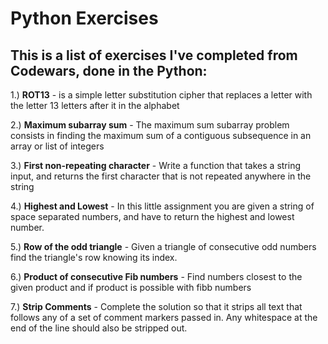 # Python Exercises
This is a list of exercises I've completed from Codewars, done in the Python: 
-----------------------------------------------------------

1.) **ROT13** - is a simple letter substitution cipher that replaces a letter with the letter 13 letters after it in the alphabet

2.) **Maximum subarray sum** - The maximum sum subarray problem consists in finding the maximum sum of a contiguous subsequence in an array or list of integers

3.) **First non-repeating character** - Write a function that takes a string input, and returns the first character that is not repeated anywhere in the string

4.) **Highest and Lowest** - In this little assignment you are given a string of space separated numbers, and have to return the highest and lowest number.

5.) **Row of the odd triangle** - Given a triangle of consecutive odd numbers find the triangle's row knowing its index.

6.) **Product of consecutive Fib numbers** - Find numbers closest to the given product and if product is possible with fibb numbers

7.) **Strip Comments** - Complete the solution so that it strips all text that follows any of a set of comment markers passed in. Any whitespace at the end of the line should also be stripped out.

